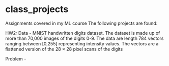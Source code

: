 # class_projects
Assignments covered in my ML course
The following projects are found:

HW2:
Data - MNIST handwritten digits dataset. The dataset is made up of more than 70,000 images of the digits 0-9. The data are length 784 vectors ranging between [0,255] representing intensity values. The vectors are a flattened version of the 28 × 28 pixel scans of the digits

Problem - 
